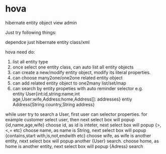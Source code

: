 # hova
hibernate entity object view admin

Just try following things:

dependce just hibernate entity class/xml

hova need do:

1. list all entity type
2. once select one entity class, can auto list all entity objects
3. can create a new/modify entity object, modify its literal properties.
4. can choose many2one/one2one related entity object
5. can add related entity object to one2many list/set/map
6. can search by entity propeties with auto reminder selector
  e.g.  
  entity User{int:id,string:name,int age,User:wife,Address:home,Address[]: addresses}
  entiy  Address{String country,String address}

 while user try to search a User, first user can selector properties.
 for example customer select user, then next select box will popup {id,name,age,wife}
  choose id, as id is inteter, next select box will popup {>,<,= etc}
  choose name, as name is String, next select box will popup {contains,start with,is,not,endwith etc}
  choose wife, as wife is another entity, next select box will popup another {User} search.
  choose home, as home is another entity, next select box will popup {Adress} search



